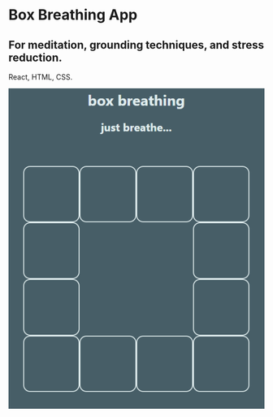 # Box Breathing App
## For meditation, grounding techniques, and stress reduction.

React, HTML, CSS.

![Box Breathing screen, in progress](readme-in-prog.png)